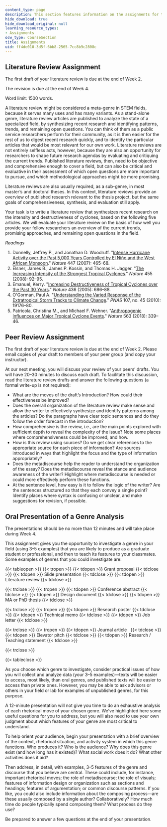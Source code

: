 ```yaml
---
content_type: page
description: This section features information on the assignments for the course.
hide_download: true
hide_download_original: null
learning_resource_types:
- Assignments
ocw_type: CourseSection
title: Assignments
uid: ff4de010-3d5f-6bb8-2565-7cc8b9c2808c
---
```


Literature Review Assignment
----------------------------

The first draft of your literature review is due at the end of Week 2.

The revision is due at the end of Week 4.

Word limit: 1500 words.

A literature review might be considered a meta-genre in STEM fields, because it serves many uses and has many variants. As a stand-alone genre, literature review articles are published to analyze the state of a specialized field, by synthesizing recent research and identifying patterns, trends, and remaining open questions. You can think of them as a public service researchers perform for their community, as it is then easier for the rest of us to digest recent research quickly, and to identify the particular articles that would be most relevant for our own work. Literature reviews are not entirely selfless acts, however, because they are also an opportunity for researchers to shape future research agendas by evaluating and critiquing the current trends. Published literature reviews, then, need to be objective and comprehensive enough to cover a field, but can also be critical and evaluative in their assessment of which open questions are more important to pursue, and which methodological approaches might be more promising.

Literature reviews are also usually required, as a sub-genre, in most master’s and doctoral theses. In this context, literature reviews provide an overview of published research relevant to the thesis project, but the same goals of comprehensiveness, synthesis, and evaluation still apply.

Your task is to write a literature review that synthesizes recent research on the intensity and destructiveness of cyclones, based on the following five articles. We will evaluate your literature review on the basis of how well you provide your fellow researchers an overview of the current trends, promising approaches, and remaining open questions in the field.

_Readings_

1.  Donnelly, Jeffrey P., and Jonathan D. Woodruff. "[Intense Hurricane Activity over the Past 5,000 Years Controlled by El Niño and the West African Monsoon](https://www.nature.com/articles/nature05834)." _Nature_ 447 (2007): 465–68.
2.  Elsner, James B., James P. Kossin, and Thomas H. Jagger. "[The Increasing Intensity of the Strongest Tropical Cyclones](https://www.nature.com/articles/nature07234)." _Nature_ 455 (2008): 92–95.
3.  Emanuel, Kerry. "[Increasing Destructiveness of Tropical Cyclones over the Past 30 Years](https://www.nature.com/articles/nature03906)." _Nature_ 436 (2005): 686–88.
4.  O'Gorman, Paul A. "[Understanding the Varied Response of the Extratropical Storm Tracks to Climate Change](https://www.pnas.org/content/107/45/19176)." _PNAS_ 107, no. 45 (2010): 19176–80.
5.  Patricola, Christina M., and Michael F. Wehner. "[Anthropogenic Influences on Major Tropical Cyclone Events](https://www.nature.com/articles/s41586-018-0673-2)." _Nature_ 563 (2018): 339–46.

Peer Review Assignment
----------------------

The first draft of your literature review is due at the end of Week 2. Please email copies of your draft to members of your peer group (and copy your instructor).

At our next meeting, you will discuss your review of your peers’ drafts. You will have 20–30 minutes to discuss each draft. To facilitate this discussion, read the literature review drafts and answer the following questions (a formal write-up is not required):

*   What are the moves of the draft’s Introduction? How could their effectiveness be improved?
*   Does the overall organization of the literature review make sense and allow the writer to effectively synthesize and identify patterns among the articles? Do the paragraphs have clear topic sentences and do they follow the order forecast in the introduction?
*   How comprehensive is the review, i.e., are the main points explored with sufficient depth to reveal the complexity of the issue? Note some places where comprehensiveness could be improved, and how.
*   How is this review using sources? Do we get clear references to the appropriate source for each piece of information? Are sources introduced in ways that highlight the focus and the type of information appropriately?
*   Does the metadiscourse help the reader to understand the organization of the essay? Does the metadiscourse reveal the stance and audience awareness of the writer? Highlight where metadiscourse is needed or could more effectively perform these functions.
*   At the sentence level, how easy is it to follow the logic of the writer? Are the sentences structured so that they each convey a single point? Identify places where syntax is confusing or unclear, and make suggestions for revision, if possible.

Oral Presentation of a Genre Analysis
-------------------------------------

The presentations should be no more than 12 minutes and will take place during Week 4.

This assignment gives you the opportunity to investigate a genre in your field (using 3–5 examples) that you are likely to produce as a graduate student or professional, and then to teach its features to your classmates. Some examples of genres that you could investigate are:

{{< tableopen >}}
{{< tropen >}}
{{< tdopen >}}
Grant proposal
{{< tdclose >}}
{{< tdopen >}}
Slide presentation
{{< tdclose >}}
{{< tdopen >}}
Literature review
{{< tdclose >}}

{{< trclose >}}
{{< tropen >}}
{{< tdopen >}}
Conference abstract
{{< tdclose >}}
{{< tdopen >}}
Design document
{{< tdclose >}}
{{< tdopen >}}
MA or PhD thesis
{{< tdclose >}}

{{< trclose >}}
{{< tropen >}}
{{< tdopen >}}
Research poster
{{< tdclose >}}
{{< tdopen >}}
Technical memo
{{< tdclose >}}
{{< tdopen >}}
Job letter
{{< tdclose >}}

{{< trclose >}}
{{< tropen >}}
{{< tdopen >}}
Journal article  
{{< tdclose >}}
{{< tdopen >}}
Elevator pitch
{{< tdclose >}}
{{< tdopen >}}
Research / Teaching statement
{{< tdclose >}}

{{< trclose >}}

{{< tableclose >}}
 

As you choose which genre to investigate, consider practical issues of how you will collect and analyze data (your 3–5 examples)—texts will be easier to access, most likely, than oral genres, and published texts will be easier to access than private ones. However, you may be able to ask advisors or others in your field or lab for examples of unpublished genres, for this purpose.

A 12-minute presentation will not give you time to do an exhaustive analysis of each rhetorical move of your chosen genre. We’ve highlighted here some useful questions for you to address, but you will also need to use your own judgment about which features of your genre are most critical to understand.

To help orient your audience, begin your presentation with a brief overview of the context, rhetorical situation, and activity system in which this genre functions. Who produces it? Who is the audience? Why does this genre exist (and how long has it existed)? What social work does it do? What other activities does it aid?

Then address, in detail, with examples, 3–5 features of the genre and discourse that you believe are central. These could include, for instance, important rhetorical moves; the role of metadiscourse; the role of visuals; features of information design or organization such as sections and headings; features of argumentation; or common discourse patterns. If you like, you could also include information about the composing process—are these usually composed by a single author? Collaboratively? How much time do people typically spend composing them? What process do they use?

Be prepared to answer a few questions at the end of your presentation.